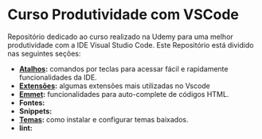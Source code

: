 # Curso Produtividade com VSCode 

Repositório dedicado ao curso realizado na Udemy para uma melhor produtividade com a IDE Visual Studio Code.
Este Repositório está dividido nas seguintes seções:

- **[Atalhos](https://github.com/leandrobeandrade/vscode/blob/master/atalhos.md):** comandos por teclas para acessar fácil e rapidamente funcionalidades da IDE.
- **[Extensões](https://github.com/leandrobeandrade/vscode/blob/master/extensoes.md):** algumas extensões mais utilizadas no Vscode
- **[Emmet](https://github.com/leandrobeandrade/vscode/blob/master/emmet.md):** funcionalidades para auto-complete de códigos HTML.
- **Fontes:**
- **Snippets:**
- **[Temas](https://github.com/leandrobeandrade/vscode/blob/master/temas.md):** como instalar e configurar temas baixados.
- **lint:**
